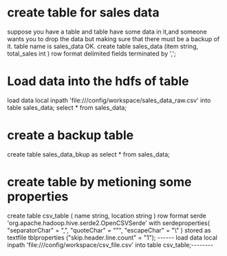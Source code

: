 # create table for sales data
suppose you have a table and table have some data in it,and someone wants you to drop the data but making sure that there must be a backup of it.
table name is sales_data OK.
create table sales_data
(item string,
total_sales int
)
row format delimited
fields terminated by ',';


# Load data into the hdfs of table
load data local inpath 'file:///config/workspace/sales_data_raw.csv' into table sales_data;
select * from sales_data;

# create a backup table
create table sales_data_bkup as select * from sales_data;

# create table by metioning some properties
create table csv_table
    (
    name string,
    location string
    )
    row format serde 'org.apache.hadoop.hive.serde2.OpenCSVSerde'
    with serdeproperties(
    "separatorChar" = ",",
    "quoteChar" = "\"",
    "escapeChar" = "\\"
    )
    stored as textfile
    tblproperties ("skip.header.line.count" = "1");
------ load data local inpath 'file:///config/workspace/csv_file.csv' into table csv_table;--------
